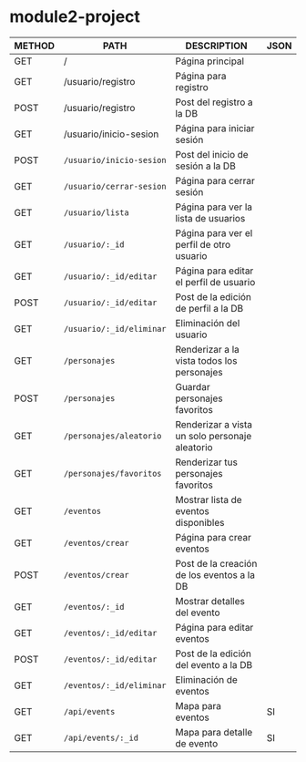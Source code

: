 # module2-project

| METHOD | PATH                   | DESCRIPTION                                    | JSON |
|--------|------------------------|------------------------------------------------|------|
| GET    |/                       | Página principal                               |      | -
| GET    |/usuario/registro       | Página para registro                           |      | -
| POST   |/usuario/registro       | Post del registro a la DB                      |      | -
| GET    |/usuario/inicio-sesion  | Página para iniciar sesión                     |      | -
| POST   |`/usuario/inicio-sesion`  | Post del inicio de sesión a la DB              |      | -
| GET    |`/usuario/cerrar-sesion`  | Página para cerrar sesión                      |      | -
| GET    |`/usuario/lista`          | Página para ver la lista de usuarios           |      | -
| GET    |`/usuario/:_id`           | Página para ver el perfil de otro usuario      |      | -
| GET    |`/usuario/:_id/editar`    | Página para editar el perfil de usuario        |      | -
| POST   |`/usuario/:_id/editar`    | Post de la edición de perfil a la DB           |      | -
| GET    |`/usuario/:_id/eliminar`  | Eliminación del usuario                        |      | -
| GET    |`/personajes`             | Renderizar a la vista todos los personajes     |      |
| POST   |`/personajes`             | Guardar personajes favoritos                   |      |
| GET    |`/personajes/aleatorio`   | Renderizar a vista un solo personaje aleatorio |      |
| GET    |`/personajes/favoritos`   | Renderizar tus personajes favoritos            |      |
| GET    |`/eventos`                | Mostrar lista de eventos disponibles           |      |
| GET    |`/eventos/crear`          | Página para crear eventos                      |      |
| POST   |`/eventos/crear`          | Post de la creación de los eventos a la DB     |      |
| GET    |`/eventos/:_id`           | Mostrar detalles del evento                    |      |
| GET    |`/eventos/:_id/editar`    | Página para editar eventos                     |      |
| POST   |`/eventos/:_id/editar`    | Post de la edición del evento a la DB          |      |
| GET    |`/eventos/:_id/eliminar`  | Eliminación de eventos                         |      |
| GET    |`/api/events`             | Mapa para eventos                              |  SI  |
| GET    |`/api/events/:_id`        | Mapa para detalle de evento                    |  SI  |
